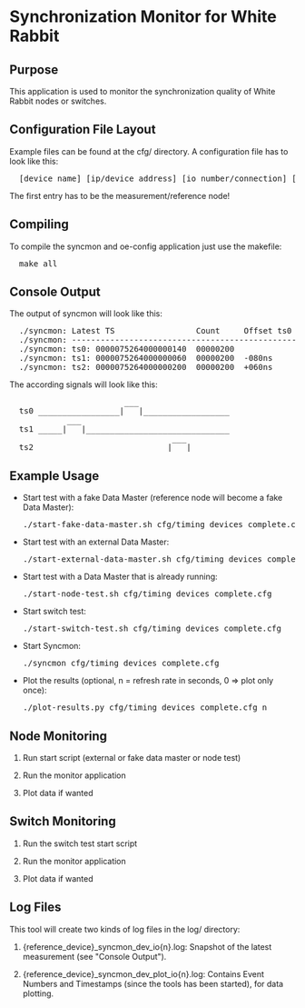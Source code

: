 Synchronization Monitor for White Rabbit
========================================

Purpose
-------

This application is used to monitor the synchronization quality of White Rabbit nodes or switches.

Configuration File Layout
-------------------------

Example files can be found at the cfg/ directory. A configuration file has to look like this:

<pre>
  [device name] [ip/device address] [io number/connection] [cable length in meters]
</pre>

The first entry has to be the measurement/reference node!

Compiling
---------

To compile the syncmon and oe-config application just use the makefile:

<pre>
  make all
</pre>

Console Output
--------------

The output of syncmon will look like this:

<pre>
  ./syncmon: Latest TS                 Count     Offset ts0  MaxFuture  MinFuture  MaxPast  MinPast  Average
  ./syncmon: ----------------------------------------------------------------------------------------------------
  ./syncmon: ts0: 0000075264000000140  00000200
  ./syncmon: ts1: 0000075264000000060  00000200  -080ns      -080ns     -079ns     +000ns   +000ns   -79.889999ns
  ./syncmon: ts2: 0000075264000000200  00000200  +060ns      +000ns     +000ns     +060ns   +059ns   +59.775333ns
</pre>

The according signals will look like this:

<pre>
                        ___                   
  ts0 _________________|   |__________________
            ___                               
  ts1 _____|   |______________________________
                                  ___         
  ts2 ___________________________|   |________
</pre>

Example Usage
-------------

* Start test with a fake Data Master (reference node will become a fake Data Master):
  <pre>./start-fake-data-master.sh cfg/timing_devices_complete.cfg</pre>

* Start test with an external Data Master:
  <pre>./start-external-data-master.sh cfg/timing_devices_complete.cfg udp/dev/data.master</pre>

* Start test with a Data Master that is already running:
  <pre>./start-node-test.sh cfg/timing_devices_complete.cfg</pre>

* Start switch test:
  <pre>./start-switch-test.sh cfg/timing_devices_complete.cfg</pre>

* Start Syncmon:
  <pre>./syncmon cfg/timing_devices_complete.cfg</pre>

* Plot the results (optional, n = refresh rate in seconds, 0 => plot only once): 
  <pre>./plot-results.py cfg/timing_devices_complete.cfg n</pre>

Node Monitoring
---------------

1. Run start script (external or fake data master or node test)

2. Run the monitor application

3. Plot data if wanted

Switch Monitoring
-----------------

1. Run the switch test start script

2. Run the monitor application

3. Plot data if wanted

Log Files
---------

This tool will create two kinds of log files in the log/ directory:

1. {reference_device}_syncmon_dev_io{n}.log: Snapshot of the latest measurement (see "Console Output").

2. {reference_device}_syncmon_dev_plot_io{n}.log: Contains Event Numbers and Timestamps (since the tools has been started), for data plotting.

